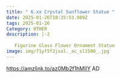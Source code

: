 ```yaml
---
title: " 6.xx Crystal Sunflower Statue "
date: 2025-01-26T18:35:53.989Z
tags: 2025-01-26
Category: 0THER
description: |-2
  
   Figurine Glass Flower Ornament Statue
image: img/71yf5f2jxal._ac_sl1500_.jpg
---
```


https://amzlink.to/az0Mb2f1hMIlY
AD